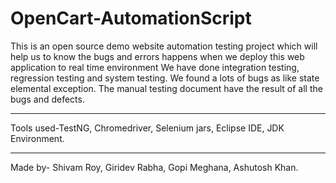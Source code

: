 # OpenCart-AutomationScript
This is an open source demo website automation testing project which will help us to know the bugs and errors happens when we deploy this web application to real time environment We have done integration testing, regression testing and system testing. We found a lots of bugs as like state elemental exception. The manual testing document have the result of all the bugs and defects. 
***********************************************
Tools used-TestNG, Chromedriver, Selenium jars, Eclipse IDE, JDK Environment.
***********************************************
Made by- Shivam Roy, Giridev Rabha, Gopi Meghana, Ashutosh Khan.
